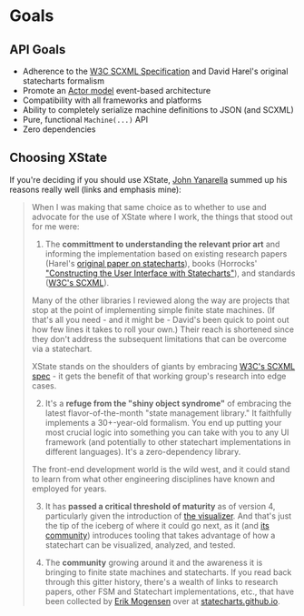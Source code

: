 # Goals

## API Goals

- Adherence to the [W3C SCXML Specification](https://www.w3.org/TR/scxml/) and David Harel's original statecharts formalism
- Promote an [Actor model](https://en.wikipedia.org/wiki/Actor_model) event-based architecture
- Compatibility with all frameworks and platforms
- Ability to completely serialize machine definitions to JSON (and SCXML)
- Pure, functional `Machine(...)` API
- Zero dependencies

## Choosing XState

If you're deciding if you should use XState, [John Yanarella](https://github.com/CodeCatalyst) summed up his reasons really well (links and emphasis mine):

> When I was making that same choice as to whether to use and advocate for the use of XState where I work, the things that stood out for me were:
>
> 1. The **committment to understanding the relevant prior art** and informing the implementation based on existing research papers (Harel's [original paper on statecharts](https://www.sciencedirect.com/science/article/pii/0167642387900359/pdf)), books (Horrocks' ["Constructing the User Interface with Statecharts"](https://www.amazon.com/Constructing-User-Interface-Statecharts-Horrocks/dp/0201342782/ref=sr_1_3?ie=UTF8&qid=1548690916&sr=8-3&keywords=statecharts)), and standards ([W3C's SCXML](https://www.w3.org/TR/scxml/)).
>
> Many of the other libraries I reviewed along the way are projects that stop at the point of implementing simple finite state machines. (If that's all you need - and it might be - David's been quick to point out how few lines it takes to roll your own.) Their reach is shortened since they don't address the subsequent limitations that can be overcome via a statechart.
>
> XState stands on the shoulders of giants by embracing [W3C's SCXML spec](https://www.w3.org/TR/scxml/) - it gets the benefit of that working group's research into edge cases.
>
> 2. It's a **refuge from the "shiny object syndrome"** of embracing the latest flavor-of-the-month "state management library." It faithfully implements a 30+-year-old formalism. You end up putting your most crucial logic into something you can take with you to any UI framework (and potentially to other statechart implementations in different languages). It's a zero-dependency library.
>
> The front-end development world is the wild west, and it could stand to learn from what other engineering disciplines have known and employed for years.
>
> 3. It has **passed a critical threshold of maturity** as of version 4, particularly given the introduction of [the visualizer](https://statecharts.github.io/xstate-viz). And that's just the tip of the iceberg of where it could go next, as it (and [its community](https://github.com/davidkpiano/xstate/discussions)) introduces tooling that takes advantage of how a statechart can be visualized, analyzed, and tested.
>
> 4. The **community** growing around it and the awareness it is bringing to finite state machines and statecharts. If you read back through this gitter history, there's a wealth of links to research papers, other FSM and Statechart implementations, etc., that have been collected by [Erik Mogensen](https://twitter.com/mogsie) over at [statecharts.github.io](https://statecharts.github.io).
